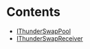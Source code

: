 

# Contents
- [IThunderSwapPool](IThunderSwapPool.sol/interface.IThunderSwapPool.md)
- [IThunderSwapReceiver](IThunderSwapReceiver.sol/interface.IThunderSwapReceiver.md)
